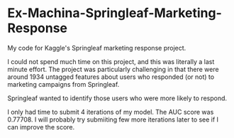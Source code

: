 # Ex-Machina-Springleaf-Marketing-Response
My code for Kaggle's Springleaf marketing response project. 

I could not spend much time on this project, and this was literally a last minute effort. The project was particularly challenging in that there were around 1934 untagged features about users who responded (or not) to marketing campaigns from Springleaf. 

Springleaf wanted to identify those users who were more likely to respond.

I only had time to submit 4 iterations of my model. The AUC score was 0.77708. I will probably try submiiting few more iterations later to see if I can improve the score.
